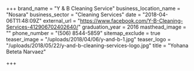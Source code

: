 +++
brand_name = "Y & B Cleaning Service"
business_location_name = "Nosara"
business_sector = "Cleaning Services"
date = "2018-04-06T11:48:09Z"
external_url = "https://www.facebook.com/Y-B-Cleaning-Services-412906702402640/"
graduation_year = 2016
masthead_image = ""
phone_number = "(506) 8544-5859"
sitemap_exclude = true
teaser_image = "/uploads/2018/04/06/y-and-b-1.jpg"
teaser_logo = "/uploads/2018/05/22/y-and-b-cleaning-services-logo.jpg"
title = "Yohana Beteta Narvaez"

+++
